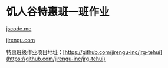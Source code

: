 
# 饥人谷特惠班一班作业

[jscode.me](http://jscode.me)

[jirengu.com](http://jirengu.com)





特惠班级作业项目地址：[https://github.com/jirengu-inc/jrg-tehui](https://github.com/jirengu-inc/jrg-tehui)
